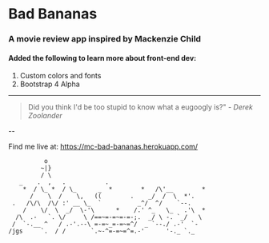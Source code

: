 # Bad Bananas
### A movie review app inspired by Mackenzie Child

#### Added the following to learn more about front-end dev:
1. Custom colors and fonts
2. Bootstrap 4 Alpha

---

>Did you think I'd be too stupid to know what a eugoogly is?" *- Derek Zoolander*


--

Find me live at: https://mc-bad-bananas.herokuapp.com/



              o
             ~|} 
             / \
       _    .  ,   .           .
        *  / \_ *  / \_      _  *        *   /\'__        *
          /    \  /    \,   ((        .    _/  /  \  *'.
     .   /\/\  /\/ :' __ \_  `          _^/  ^/    `--.
        /    \/  \  _/  \-'\      *    /.' ^_   \_   .'\  *
      /\  .-   `. \/     \ /==~=-=~=-=-;.  _/ \ -. `_/   \ 
     /  `-.__ ^   / .-'.--\ =-=~_=-=~=^/  _ `--./ .-'  `-
    /jgs     `.  / /       `.~-^=-=~=^=.-'      '-._ `._

